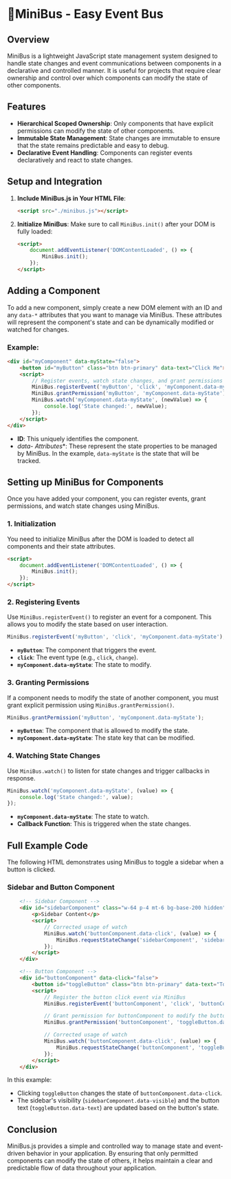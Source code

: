 # 🚌MiniBus - Easy Event Bus

## Overview
MiniBus is a lightweight JavaScript state management system designed to handle state changes and event communications between components in a declarative and controlled manner. It is useful for projects that require clear ownership and control over which components can modify the state of other components.

## Features
- **Hierarchical Scoped Ownership**: Only components that have explicit permissions can modify the state of other components.
- **Immutable State Management**: State changes are immutable to ensure that the state remains predictable and easy to debug.
- **Declarative Event Handling**: Components can register events declaratively and react to state changes.

## Setup and Integration
1. **Include MiniBus.js in Your HTML File**:
   ```html
   <script src="./minibus.js"></script>
   ```
2. **Initialize MiniBus**:
   Make sure to call `MiniBus.init()` after your DOM is fully loaded:
   ```html
   <script>
       document.addEventListener('DOMContentLoaded', () => {
           MiniBus.init();
       });
   </script>
   ```

## Adding a Component
To add a new component, simply create a new DOM element with an ID and any `data-*` attributes that you want to manage via MiniBus. These attributes will represent the component's state and can be dynamically modified or watched for changes.

### Example:
```html
<div id="myComponent" data-myState="false">
    <button id="myButton" class="btn btn-primary" data-text="Click Me">Click Me</button>
    <script>
        // Register events, watch state changes, and grant permissions using MiniBus
        MiniBus.registerEvent('myButton', 'click', 'myComponent.data-myState');
        MiniBus.grantPermission('myButton', 'myComponent.data-myState');
        MiniBus.watch('myComponent.data-myState', (newValue) => {
            console.log('State changed:', newValue);
        });
    </script>
</div>
```
- **ID**: This uniquely identifies the component.
- **data-* Attributes**: These represent the state properties to be managed by MiniBus. In the example, `data-myState` is the state that will be tracked.

## Setting up MiniBus for Components
Once you have added your component, you can register events, grant permissions, and watch state changes using MiniBus.

### 1. Initialization
You need to initialize MiniBus after the DOM is loaded to detect all components and their state attributes.

```html
<script>
    document.addEventListener('DOMContentLoaded', () => {
        MiniBus.init();
    });
</script>
```

### 2. Registering Events
Use `MiniBus.registerEvent()` to register an event for a component. This allows you to modify the state based on user interaction.

```js
MiniBus.registerEvent('myButton', 'click', 'myComponent.data-myState');
```
- **`myButton`**: The component that triggers the event.
- **`click`**: The event type (e.g., `click`, `change`).
- **`myComponent.data-myState`**: The state to modify.

### 3. Granting Permissions
If a component needs to modify the state of another component, you must grant explicit permission using `MiniBus.grantPermission()`.

```js
MiniBus.grantPermission('myButton', 'myComponent.data-myState');
```
- **`myButton`**: The component that is allowed to modify the state.
- **`myComponent.data-myState`**: The state key that can be modified.

### 4. Watching State Changes
Use `MiniBus.watch()` to listen for state changes and trigger callbacks in response.

```js
MiniBus.watch('myComponent.data-myState', (value) => {
    console.log('State changed:', value);
});
```
- **`myComponent.data-myState`**: The state to watch.
- **Callback Function**: This is triggered when the state changes.

## Full Example Code
The following HTML demonstrates using MiniBus to toggle a sidebar when a button is clicked.

### Sidebar and Button Component
```html
    <!-- Sidebar Component -->
    <div id="sidebarComponent" class="w-64 p-4 mt-6 bg-base-200 hidden" data-class="hidden">
        <p>Sidebar Content</p>
        <script>
            // Corrected usage of watch
            MiniBus.watch('buttonComponent.data-click', (value) => {
                MiniBus.requestStateChange('sidebarComponent', 'sidebarComponent.data-class', value === 'true' ? '' : 'hidden');
            });
        </script>
    </div>

    <!-- Button Component -->
    <div id="buttonComponent" data-click="false">
        <button id="toggleButton" class="btn btn-primary" data-text="Toggle Sidebar">Toggle Sidebar</button>
        <script>
            // Register the button click event via MiniBus
            MiniBus.registerEvent('buttonComponent', 'click', 'buttonComponent.data-click');

            // Grant permission for buttonComponent to modify the button text (only allowed if within hierarchy)
            MiniBus.grantPermission('buttonComponent', 'toggleButton.data-text');

            // Corrected usage of watch
            MiniBus.watch('buttonComponent.data-click', (value) => {
                MiniBus.requestStateChange('buttonComponent', 'toggleButton.data-text', value === 'true' ? 'Hide Sidebar' : 'Show Sidebar');
            });
        </script>
    </div>
```
In this example:
- Clicking `toggleButton` changes the state of `buttonComponent.data-click`.
- The sidebar's visibility (`sidebarComponent.data-visible`) and the button text (`toggleButton.data-text`) are updated based on the button's state.

## Conclusion
MiniBus.js provides a simple and controlled way to manage state and event-driven behavior in your application. By ensuring that only permitted components can modify the state of others, it helps maintain a clear and predictable flow of data throughout your application.

